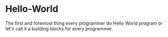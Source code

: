 # Hello-World
The first and foremost thing every programmer do Hello World program
or let's call it a building blocks for every programmer.
